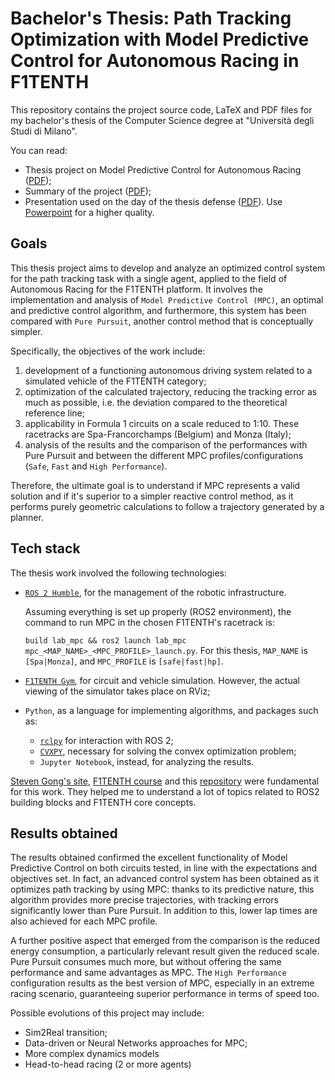 # Bachelor's Thesis: Path Tracking Optimization with Model Predictive Control for Autonomous Racing in F1TENTH

This repository contains the project source code, LaTeX and PDF files for my bachelor's thesis of the Computer Science degree at "Università degli Studi di Milano".

You can read:
- Thesis project on Model Predictive Control for Autonomous Racing ([PDF](https://github.com/Weinsz/Bachelor-Thesis-MPC/blob/main/thesis/thesis.pdf));
- Summary of the project ([PDF](https://github.com/Weinsz/Bachelor-Thesis-MPC/blob/main/summary/summary.pdf));
- Presentation used on the day of the thesis defense ([PDF](https://github.com/Weinsz/Bachelor-Thesis-MPC/blob/main/presentation/presentation.pdf)). Use [Powerpoint](https://github.com/Weinsz/Bachelor-Thesis-MPC/blob/main/presentation/presentation.pptx) for a higher quality.

## Goals
This thesis project aims to develop and analyze an optimized control system for the path tracking task with a single agent, applied to the field of Autonomous Racing for the F1TENTH platform. It involves the implementation and analysis of `Model Predictive Control (MPC)`, an optimal and predictive control algorithm, and furthermore, this system has been compared with `Pure Pursuit`, another control method that is conceptually simpler. 

Specifically, the objectives of the work include:
1. development of a functioning autonomous driving system related to a simulated vehicle of the F1TENTH category;
2. optimization of the calculated trajectory, reducing the tracking error as much as possible, i.e. the deviation compared to the theoretical reference line;
3. applicability in Formula 1 circuits on a scale reduced to 1:10. These racetracks are Spa-Francorchamps (Belgium) and Monza (Italy);
4. analysis of the results and the comparison of the performances with Pure Pursuit and between the different MPC profiles/configurations (`Safe`, `Fast` and `High Performance`).

Therefore, the ultimate goal is to understand if MPC represents a valid solution and if it's superior to a simpler reactive control method, as it performs purely geometric calculations to follow a trajectory generated by a planner.

## Tech stack

The thesis work involved the following technologies:
- [`ROS 2 Humble`](https://docs.ros.org/en/humble/index.html), for the management of the robotic infrastructure.
  
  Assuming everything is set up properly (ROS2 environment), the command to run MPC in the chosen F1TENTH's racetrack is:

  `build lab_mpc && ros2 launch lab_mpc mpc_<MAP_NAME>_<MPC_PROFILE>_launch.py`. For this thesis, `MAP_NAME` is `[Spa|Monza]`, and `MPC_PROFILE` is `[safe|fast|hp]`.
- [`F1TENTH Gym`](https://github.com/f1tenth/f1tenth_gym_ros), for circuit and vehicle simulation. However, the actual viewing of the simulator takes place on RViz;
- `Python`, as a language for implementing algorithms, and packages such as:
  - [`rclpy`](https://github.com/ros2/rclpy) for interaction with ROS 2; 
  - [`CVXPY`](https://www.cvxpy.org/), necessary for solving the convex optimization problem; 
  - `Jupyter Notebook`, instead, for analyzing the results.
 
[Steven Gong's site](https://stevengong.co/notes/F1TENTH), [F1TENTH course](https://ahmadamine998.github.io/6150-Spring2024-Website/lectures/) and this [repository](https://github.com/derekhanbaliq/f1tenth-software-stack) were fundamental for this work. They helped me to understand a lot of topics related to ROS2 building blocks and F1TENTH core concepts.
 
## Results obtained
The results obtained confirmed the excellent functionality of Model Predictive Control on both circuits tested, in line with the expectations and objectives set. 
In fact, an advanced control system has been obtained as it optimizes path tracking by using MPC: thanks to its predictive nature, this algorithm provides more precise trajectories, with tracking errors significantly lower than Pure Pursuit. 
In addition to this, lower lap times are also achieved for each MPC profile.

A further positive aspect that emerged from the comparison is the reduced energy consumption, a particularly relevant result given the reduced scale. Pure Pursuit consumes much more, but without offering the same performance and same advantages as MPC.
The `High Performance` configuration results as the best version of MPC, especially in an extreme racing scenario, guaranteeing superior performance in terms of speed too.

Possible evolutions of this project may include:
- Sim2Real transition;
- Data-driven or Neural Networks approaches for MPC;
- More complex dynamics models
- Head-to-head racing (2 or more agents)
